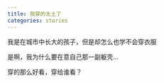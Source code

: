 ```yaml
---
title: 我穿的太土了
categories: stories
---
```



我是在城市中长大的孩子，但是却怎么也学不会穿衣服

是啊，我为什么要在意自己那一副躯壳...

穿的那么好看，穿给谁看？

